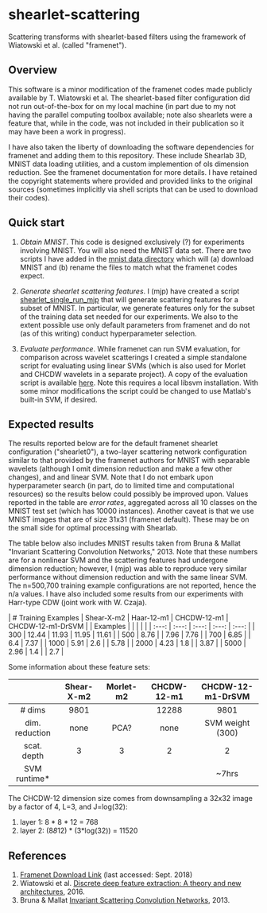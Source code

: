 # shearlet-scattering
Scattering transforms with shearlet-based filters using the framework of Wiatowski et al.  (called "framenet").


## Overview
This software is a minor modification of the framenet codes made publicly available by T. Wiatowski et al.  The shearlet-based filter configuration did not run out-of-the-box for on my local machine (in part due to my not having the parallel computing toolbox available; note also shearlets were a feature that, while in the code, was not included in their publication so it may have been a work in progress).  

I have also taken the liberty of downloading the software dependencies for framenet and adding them to this repository.  These include Shearlab 3D, MNIST data loading utilities, and a custom implemention of ols dimension reduction.  See the framenet documentation for more details.  I have retained the copyright statements where provided and provided links to the original sources (sometimes implicitly via shell scripts that can be used to download their codes).

## Quick start

1.  *Obtain MNIST*.  This code is designed exclusively (?) for experiments involving MNIST. You will also need the MNIST data set.  There are two scripts I have added in  the [mnist data directory](./src/framenet/MNIST_dataset) which will (a) download MNIST and (b) rename the files to match what the framenet codes expect.  

2.  *Generate shearlet scattering features*.  I (mjp) have created a script [shearlet_single_run_mjp](./src/framenet/shearlet_single_run_mjp.m) that will generate scattering features for a subset of MNIST.  In particular, we generate features only for the subset of the training data set needed for our experiments.  We also to the extent possible use only default parameters from framenet and do not (as of this writing) conduct hyperparameter selection.

3.  *Evaluate performance*.  While framenet can run SVM evaluation, for comparison across wavelet scatterings I created a simple standalone script for evaluating using linear SVMs (which is also used for Morlet and CHCDW wavelets in a separate project).  A copy of the evaluation script is available [here](./src/evaluation/classify_main.m).  Note this requires a local libsvm installation.  With some minor modifications the script could be changed to use Matlab's built-in SVM, if desired.

## Expected results

The results reported below are for the default framenet shearlet configuration ("shearlet0"), a two-layer scattering network configuration similar to that provided by the framenet authors for MNIST with separable wavelets (although I omit dimension reduction and make a few other changes), and and linear SVM.  Note that I do not embark upon hyperparameter search (in part, do to limited time and computational resources) so the results below could possibly be improved upon.  Values reported in the table are *error rates*, aggregated across all 10 classes on the MNIST test set (which has 10000 instances).
Another caveat is that we use MNIST images that are of size 31x31 (framenet default).  These may be on the small side for optimal processing with Shearlab.

The table below also includes MNIST results taken from Bruna & Mallat "Invariant Scattering Convolution Networks," 2013.  Note that these numbers are for a nonlinear SVM and the scattering features had undergone dimension reduction; however, I (mjp) was able to reproduce very similar performance without dimension reduction and with the same linear SVM.  The n=500,700 training example configurations are not reported, hence the n/a values.  I have also included some results from our experiments with Harr-type CDW (joint work with W. Czaja).


| # Training Examples | Shear-X-m2  | Haar-12-m1 | CHCDW-12-m1 |  CHCDW-12-m1-DrSVM |
|  Examples           |             |            |             |                    |
|      :---:          |    :---:    |   :---:    | :---:       |  :---:             |
|    300              |   12.44     |     11.93  |   11.95     |  11.61             |
|    500              |   8.76      |            |   7.96      |   7.76             |
|    700              |   6.85      |            |   6.4       |   7.37             |
|    1000             |   5.91      |     2.6    |             |   5.78             |
|    2000             |   4.23      |     1.8    |             |   3.87             |
|    5000             |   2.96      |     1.4    |             |   2.7              |

Some information about these feature sets:

|                | Shear-X-m2    |  Morlet-m2 | CHCDW-12-m1 | CHCDW-12-m1-DrSVM |
|  :---:         |      :---:  |  :---:     |   :---:     | :---:             |
|  # dims        |  9801       |            | 12288       |  9801             |
| dim. reduction | none        |  PCA?      | none        | SVM weight (300)  |
| scat. depth    | 3           |   3        | 2           | 2                 |
| SVM runtime*   |             |            |             | ~7hrs             |

The CHCDW-12 dimension size comes from downsampling a 32x32 image by a factor of 4, L=3, and J=log(32):
1. layer 1: 8 * 8 * 12 = 768
2. layer 2: (8*8*12) * (3*log(32)) = 11520

## References

1.  [Framenet Download Link](https://www.nari.ee.ethz.ch/commth/research/downloads/dl_feat_extract.html) (last accessed: Sept. 2018)
2.  Wiatowski et al. [Discrete deep feature extraction: A theory and new architectures](https://www.nari.ee.ethz.ch/commth/pubs/p/ICML2016), 2016.
3.  Bruna & Mallat [Invariant Scattering Convolution Networks](https://www.di.ens.fr/~mallat/papiers/Bruna-Mallat-Pami-Scat.pdf), 2013.
